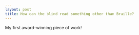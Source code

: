 ```yaml
---
layout: post
title: How can the blind read something other than Braille?
---
```

My first award-winning piece of work!
